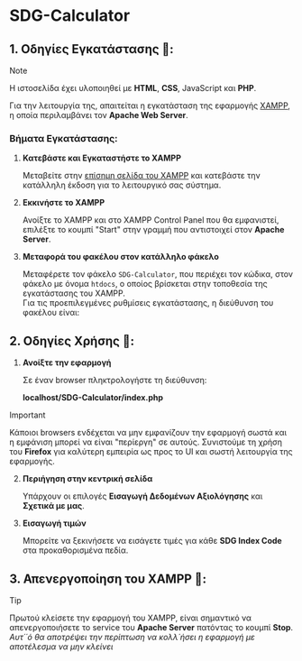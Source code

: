 # SDG-Calculator

## 1. Οδηγίες Εγκατάστασης :open_file_folder::

> [!NOTE] 
> Η ιστοσελίδα έχει υλοποιηθεί με **HTML**, **CSS**, JavaScript και **PHP**.  

Για την λειτουργία της, απαιτείται η εγκατάσταση της εφαρμογής [XAMPP](https://www.apachefriends.org/), η οποία περιλαμβάνει τον **Apache Web Server**.

### Βήματα Εγκατάστασης:

1. **Κατεβάστε και Εγκαταστήστε το XAMPP**  

   Μεταβείτε στην [επίσημη σελίδα του XAMPP](https://www.apachefriends.org/) και κατεβάστε την κατάλληλη έκδοση για το λειτουργικό σας σύστημα.

2. **Εκκινήστε το XAMPP**

   Ανοίξτε το XAMPP και στο XAMPP Control Panel που θα εμφανιστεί, επιλέξτε το κουμπί "Start" στην γραμμή που αντιστοιχεί στον **Apache Server**.

3. **Μεταφορά του φακέλου στον κατάλληλο φάκελο**  

   Μεταφέρετε τον φάκελο `SDG-Calculator`, που περιέχει τον κώδικα, στον φάκελο με όνομα `htdocs`, ο οποίος βρίσκεται στην τοποθεσία της εγκατάστασης του XAMPP.  
   Για τις προεπιλεγμένες ρυθμίσεις εγκατάστασης, η διεύθυνση του φακέλου είναι:

## 2. Οδηγίες Χρήσης :page_facing_up::

1. **Ανοίξτε την εφαρμογή**  

    Σε έναν browser πληκτρολογήστε τη διεύθυνση:

    **localhost/SDG-Calculator/index.php**

> [!IMPORTANT] 
> Κάποιοι browsers ενδέχεται να μην εμφανίζουν την εφαρμογή σωστά και η εμφάνιση μπορεί να είναι "περίεργη" σε αυτούς. 
> Συνιστούμε τη χρήση του **Firefox** για καλύτερη εμπειρία ως προς το UI και σωστή λειτουργία της εφαρμογής.

2. **Περιήγηση στην κεντρική σελίδα**  

    Υπάρχουν οι επιλογές **Εισαγωγή Δεδομένων Αξιολόγησης** και **Σχετικά με μας**.

3. **Εισαγωγή τιμών**  

    Μπορείτε να ξεκινήσετε να εισάγετε τιμές για κάθε **SDG Index Code** στα προκαθορισμένα πεδία.


## 3. Απενεργοποίηση του XAMPP :wrench::

> [!TIP] 
> Πρωτού κλείσετε την εφαρμογή του XAMPP, είναι σημαντικό να απενεργοποιήσετε το service του **Apache Server** πατόντας το κουμπί **Stop**.
> *Αυτ΄΄ό θα αποτρέψει την περίπτωση να κολλ΄ήσει η εφαρμογή με αποτέλεσμα να μην κλείνει*
